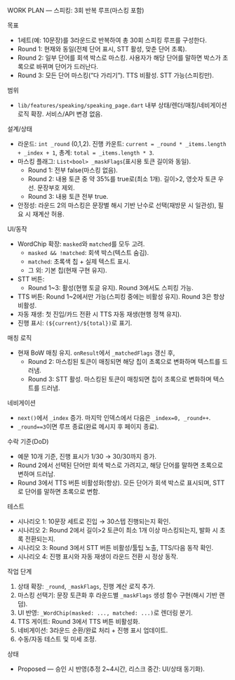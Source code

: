 WORK PLAN — 스피킹: 3회 반복 루프(마스킹 포함)

목표
- 1세트(예: 10문장)를 3라운드로 반복하여 총 30회 스피킹 루프를 구성한다.
- Round 1: 현재와 동일(전체 단어 표시, STT 활성, 맞춘 단어 초록).
- Round 2: 일부 단어를 회색 박스로 마스킹. 사용자가 해당 단어를 말하면 박스가 초록으로 바뀌며 단어가 드러난다.
- Round 3: 모든 단어 마스킹(“다 가리기”). TTS 비활성. STT 가능(스피킹만).

범위
- `lib/features/speaking/speaking_page.dart` 내부 상태/렌더/매칭/네비게이션 로직 확장. 서비스/API 변경 없음.

설계/상태
- 라운드: `int _round` (0,1,2). 진행 카운트: `current = _round * _items.length + _index + 1`, 총계: `total = _items.length * 3`.
- 마스킹 플래그: `List<bool> _maskFlags`(표시용 토큰 길이와 동일).
  - Round 1: 전부 false(마스킹 없음).
  - Round 2: 내용 토큰 중 약 35%를 true로(최소 1개). 길이>2, 영숫자 토큰 우선. 문장부호 제외.
  - Round 3: 내용 토큰 전부 true.
- 안정성: 라운드 2의 마스킹은 문장별 해시 기반 난수로 선택(재방문 시 일관성), 필요 시 재계산 허용.

UI/동작
- WordChip 확장: `masked`와 `matched`를 모두 고려.
  - `masked && !matched`: 회색 박스(텍스트 숨김).
  - `matched`: 초록색 칩 + 실제 텍스트 표시.
  - 그 외: 기본 칩(현재 구현 유지).
- STT 버튼:
  - Round 1~3: 활성(현행 토글 유지). Round 3에서도 스피킹 가능.
- TTS 버튼: Round 1~2에서만 가능(스피킹 중에는 비활성 유지). Round 3은 항상 비활성.
- 자동 재생: 첫 진입/카드 전환 시 TTS 자동 재생(현행 정책 유지).
- 진행 표시: `(${current}/${total})`로 표기.

매칭 로직
- 현재 BoW 매칭 유지. `onResult`에서 `_matchedFlags` 갱신 후,
  - Round 2: 마스킹된 토큰이 매칭되면 해당 칩이 초록으로 변화하며 텍스트를 드러냄.
  - Round 3: STT 활성. 마스킹된 토큰이 매칭되면 칩이 초록으로 변화하며 텍스트를 드러냄.

네비게이션
- `next()`에서 `_index` 증가. 마지막 인덱스에서 다음은 `_index=0, _round++`.
- `_round==3`이면 루프 종료(완료 메시지 후 페이지 종료).

수락 기준(DoD)
- 예문 10개 기준, 진행 표시가 1/30 → 30/30까지 증가.
- Round 2에서 선택된 단어만 회색 박스로 가려지고, 해당 단어를 말하면 초록으로 변하며 드러남.
- Round 3에서 TTS 버튼 비활성화(항상). 모든 단어가 회색 박스로 표시되며, STT로 단어를 말하면 초록으로 변함.

테스트
- 시나리오 1: 10문장 세트로 진입 → 30스텝 진행되는지 확인.
- 시나리오 2: Round 2에서 길이>2 토큰이 최소 1개 이상 마스킹되는지, 발화 시 초록 전환되는지.
- 시나리오 3: Round 3에서 STT 버튼 비활성/툴팁 노출, TTS/다음 동작 확인.
- 시나리오 4: 진행 표시와 자동 재생이 라운드 전환 시 정상 동작.

작업 단계
1) 상태 확장: `_round`, `_maskFlags`, 진행 계산 로직 추가.
2) 마스킹 선택기: 문장 토큰화 후 라운드별 `_maskFlags` 생성 함수 구현(해시 기반 랜덤).
3) UI 반영: `_WordChip(masked: ..., matched: ...)`로 렌더링 분기.
4) TTS 게이트: Round 3에서 TTS 버튼 비활성화.
5) 네비게이션: 3라운드 순환/완료 처리 + 진행 표시 업데이트.
6) 수동/자동 테스트 및 미세 조정.

상태
- Proposed — 승인 시 반영(추정 2~4시간, 리스크 중간: UI/상태 동기화).
